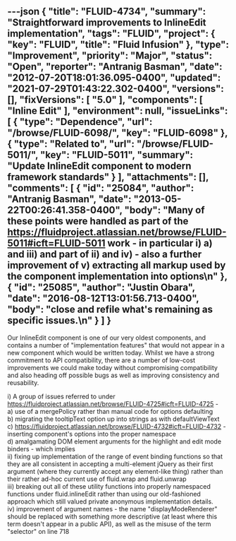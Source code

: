 ---json
{
  "title": "FLUID-4734",
  "summary": "Straightforward improvements to InlineEdit implementation",
  "tags": "FLUID",
  "project": {
    "key": "FLUID",
    "title": "Fluid Infusion"
  },
  "type": "Improvement",
  "priority": "Major",
  "status": "Open",
  "reporter": "Antranig Basman",
  "date": "2012-07-20T18:01:36.095-0400",
  "updated": "2021-07-29T01:43:22.302-0400",
  "versions": [],
  "fixVersions": [
    "5.0"
  ],
  "components": [
    "Inline Edit"
  ],
  "environment": null,
  "issueLinks": [
    {
      "type": "Dependence",
      "url": "/browse/FLUID-6098/",
      "key": "FLUID-6098"
    },
    {
      "type": "Related to",
      "url": "/browse/FLUID-5011/",
      "key": "FLUID-5011",
      "summary": "Update InlineEdit component to modern framework standards"
    }
  ],
  "attachments": [],
  "comments": [
    {
      "id": "25084",
      "author": "Antranig Basman",
      "date": "2013-05-22T00:26:41.358-0400",
      "body": "Many of these points were handled as part of the <https://fluidproject.atlassian.net/browse/FLUID-5011#icft=FLUID-5011> work - in particular i) a) and iii) and part of ii) and iv) - also a further improvement of v) extracting all markup used by the component implementation into options\n"
    },
    {
      "id": "25085",
      "author": "Justin Obara",
      "date": "2016-08-12T13:01:56.713-0400",
      "body": "close and refile what's remaining as specific issues.\n"
    }
  ]
}
---
Our InlineEdit component is one of our very oldest components, and contains a number of "implementation features" that would not appear in a new component which would be written today. Whilst we have a strong commitment to API compatibility, there are a number of low-cost improvements we could make today without compromising compatibility and also heading off possible bugs as well as improving consistency and reusability.

i) A group of issues referred to under <https://fluidproject.atlassian.net/browse/FLUID-4725#icft=FLUID-4725> - \
a) use of a mergePolicy rather than manual code for options defaulting\
b) migrating the tooltipText option up into strings as with defaultViewText\
c) <https://fluidproject.atlassian.net/browse/FLUID-4732#icft=FLUID-4732> - inserting component's options into the proper namespace\
d) amalgamating DOM element arguments for the highlight and edit mode binders - which implies\
ii) fixing up implementation of the range of event binding functions so that they are all consistent in accepting a multi-element jQuery as their first argument (where they currently accept any element-like thing) rather than their rather ad-hoc current use of fluid.wrap and fluid.unwrap\
iii) breaking out all of these utility functions into properly namespaced functions under fluid.inlineEdit rather than using our old-fashioned approach which still valued private anonymous implementation details. \
iv) improvement of argument names - the name "displayModeRenderer" should be replaced with something more descriptive (at least where this term doesn't appear in a public API), as well as the misuse of the term "selector" on line 718

        